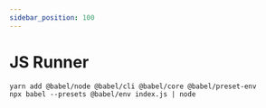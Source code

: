 ```yaml
---
sidebar_position: 100
---
```


# JS Runner


```
yarn add @babel/node @babel/cli @babel/core @babel/preset-env
npx babel --presets @babel/env index.js | node
```

